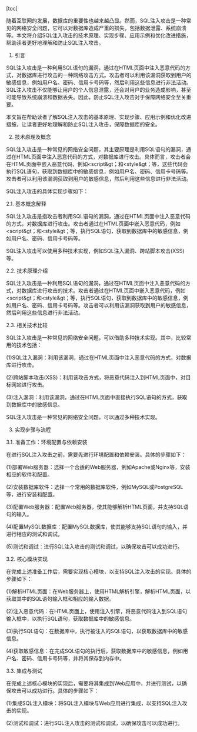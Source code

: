 
[toc]                    
                
                
随着互联网的发展，数据库的重要性也越来越凸显。然而，SQL注入攻击是一种常见的网络安全问题，它可以对数据库造成严重的损失，包括数据泄露、系统崩溃等。本文将介绍SQL注入攻击的技术原理、实现步骤、应用示例和优化改进措施，帮助读者更好地理解和防止SQL注入攻击。

1. 引言

SQL注入攻击是一种利用SQL语句的漏洞，通过在HTML页面中注入恶意代码的方式，对数据库进行攻击的一种网络攻击方式。攻击者可以利用该漏洞获取到用户的敏感信息，例如用户名、密码、信用卡号码等，然后利用这些信息进行非法活动。SQL注入攻击不仅能够让用户的个人信息泄露，还会对用户的业务造成影响，甚至可能导致系统崩溃和数据丢失。因此，防止SQL注入攻击对于保障网络安全至关重要。

本文旨在帮助读者了解SQL注入攻击的基本原理、实现步骤、应用示例和优化改进措施，让读者更好地理解和防止SQL注入攻击，保障数据库的安全。

2. 技术原理及概念

SQL注入攻击是一种常见的网络安全问题，其主要原理是利用SQL语句的漏洞，通过在HTML页面中注入恶意代码的方式，对数据库进行攻击。具体而言，攻击者会在HTML页面中嵌入恶意代码，例如&lt;script&gt；和&lt;style&gt；等，这些代码会执行SQL语句，获取到数据库中的敏感信息，例如用户名、密码、信用卡号码等。攻击者可以利用该漏洞获取到用户的敏感信息，然后利用这些信息进行非法活动。

SQL注入攻击的具体实现步骤如下：

2.1. 基本概念解释

SQL注入攻击是指攻击者利用SQL语句的漏洞，通过在HTML页面中注入恶意代码的方式，对数据库进行攻击。攻击者通过在HTML页面中嵌入恶意代码，例如&lt;script&gt；和&lt;style&gt；等，执行SQL语句，获取到数据库中的敏感信息，例如用户名、密码、信用卡号码等。

SQL注入攻击可以使用多种技术实现，例如SQL注入漏洞、跨站脚本攻击(XSS)等。

2.2. 技术原理介绍

SQL注入攻击是一种利用SQL语句的漏洞，通过在HTML页面中注入恶意代码的方式，对数据库进行攻击的技术。攻击者通过在HTML页面中嵌入恶意代码，例如&lt;script&gt；和&lt;style&gt；等，执行SQL语句，获取到数据库中的敏感信息，例如用户名、密码、信用卡号码等。攻击者可以利用该漏洞获取到用户的敏感信息，然后利用这些信息进行非法活动。

2.3. 相关技术比较

SQL注入攻击是一种常见的网络安全问题，可以借助多种技术实现。其中，比较常用的技术包括：

(1)SQL注入漏洞：利用该漏洞，通过在HTML页面中注入恶意代码的方式，对数据库进行攻击。

(2)跨站脚本攻击(XSS)：利用该攻击方式，将恶意代码注入到HTML页面中，对目标网站进行攻击。

(3)注入漏洞：利用该漏洞，通过在HTML页面中直接执行SQL语句的方式，获取到数据库中的敏感信息。

SQL注入攻击是一种常见的网络安全问题，可以通过多种技术实现。

3. 实现步骤与流程

3.1. 准备工作：环境配置与依赖安装

在进行SQL注入攻击之前，需要先进行环境配置和依赖安装。具体的步骤如下：

(1)部署Web服务器：选择一个合适的Web服务器，例如Apache或Nginx等，安装相应的软件和配置。

(2)安装数据库软件：选择一个常用的数据库软件，例如MySQL或PostgreSQL等，进行安装和配置。

(3)配置Web服务器：配置Web服务器，使其能够解析HTML页面，并支持SQL语句的输入。

(4)配置MySQL数据库：配置MySQL数据库，使其能够支持SQL语句的输入，并进行相应的测试和调试。

(5)测试和调试：进行SQL注入攻击的测试和调试，以确保攻击可以成功进行。

3.2. 核心模块实现

在完成上述准备工作后，需要实现核心模块，以支持SQL注入攻击的实现。具体的步骤如下：

(1)解析HTML页面：在Web服务器上，使用HTML解析引擎，解析HTML页面，以获取其中的SQL语句输入框和相应的输入数据。

(2)注入恶意代码：在HTML页面上，使用注入引擎，将恶意代码注入到SQL语句输入框中，以执行SQL语句，获取数据库中的敏感信息。

(3)执行SQL语句：在数据库中，执行被注入的SQL语句，以获取数据库中的敏感信息。

(4)获取敏感信息：在完成SQL语句的执行后，获取数据库中的敏感信息，例如用户名、密码、信用卡号码等，并将其保存到内存中。

3.3. 集成与测试

在完成上述核心模块的实现后，需要将其集成到Web应用中，并进行测试，以确保攻击可以成功进行。具体的步骤如下：

(1)集成SQL注入模块：将SQL注入模块与Web应用进行集成，以支持SQL注入攻击的实现。

(2)测试和调试：进行SQL注入攻击的测试和调试，以确保攻击可以成功进行。

